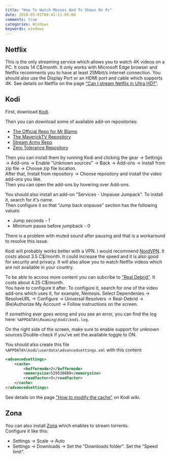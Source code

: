 ```yaml
---
title: "How To Watch Movies And Tv Shows On Pc"
date: 2018-03-01T00:41:11-05:00
comments: true
categories: Windows
keywords: windows
---
```


## Netflix

This is the only streaming service which allows you to watch 4K videos on a PC. It costs 14 C$/month. It only works with Microsoft Edge browser and Netflix recomments you to have at least 25Mbit/s internet connection. You should also use the Display Port or an HDMI port and cable which supports 4K. See details on Netflix on the page ["Can I stream Netflix in Ultra HD?"](https://help.netflix.com/en/node/13444).

## Kodi

First, download [Kodi](https://kodi.tv/).

Then you can download some of available add-on repositories:

* [The Official Repo for Mr Blamo](http://repo.mrblamo.xyz/repository.blamo-0.1.1.zip)
* [The MaverickTV Repository](http://mavericktv.net/mavrepo/repository.maverickrepo-3.0.zip)
* [Stream Army Repo](https://github.com/nemesis668/repository.streamarmy/blob/master/zips/repository.StreamArmy/repository.StreamArmy-8.0.zip)
* [Zero Tolerance Repository](http://repozip.zerotolerance.gq/repository.zt-5.0.zip)

Then you can install them by running Kodi and clicking the gear -> Settings -> Add-ons -> Enable "Unknown sources" -> Back -> Add-ons -> Install from zip file -> Choose zip file location.  
After that, Install from repository -> Choose repository and install the video add-ons you like.  
Then you can open the add-ons by hovering over Add-ons.

You should also install an add-on "Services - Unpause Jumpack". To install it, search for it's name.  
Then configure it so that "Jump back onpause" section has the following values:  
* Jump seconds - 1
* Minimum pause before jumpback - 0

There is a problem with muted sound after pausing and that is a workaround to resolve this issue.

Kodi will probably works better with a VPN. I would recommend [NordVPN](https://nordvpn.com). It costs about 3.5 C$/month. It could increase the speed and it is also good for security and privacy. It will also allow you to watch Netflix videos which are not available in your country.

To be able to access more content you can subcribe to ["Real Debrid"](https://real-debrid.com). It costs about 4.25 C$/month.  
You have to configure it after. To configure it, search for one of the video add-ons which uses it, for example, Nemesis. Select Dependenies -> ResolveURL -> Configure -> Universal Resolvers -> Real-Debrid -> (Re)Authorize My Account -> Follow instructions on the screen.

If something ever goes wrong and you see an error, you can find the log here: `%APPDATA%\Roaming\Kodi\kodi.log`.

On the right side of the screen, make sure to enable support for unknown sources.Double-check if you’ve set the available toggle to ON.

You should also create this file `%APPDATA%\kodi\userdata\advancedsettings.xml` with this content:

```xml
<advancedsettings>
    <cache>
        <buffermode>2</buffermode>
        <memorysize>529530880</memorysize>
        <readfactor>5</readfactor>
    </cache>
</advancedsettings>
```

See details on the page ["How to modify the cache"](https://kodi.wiki/view/HOW-TO:Modify_the_cache) on Kodi wiki.

## Zona
You can also install [Zona](http://zona.ru/en/) which enables to stream torrents.  
Configure it like this:
* Settings -> Scale -> Auto
* Settings -> Downloads -> Set the "Downloads folder". Set the "Speed limit".